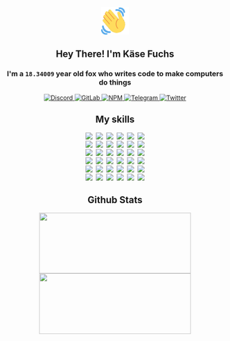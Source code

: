 <div><p align=center><img src=./resources/images/wave.gif width=64px height=64px></p><h2 align=center>Hey There! I'm Käse Fuchs</h2><h3 align=center>I'm a <code>18.34009</code> year old fox who writes code to make computers do things</h3><p align=center><a href=https://discord.com/users/507526681125322772><img alt=Discord src="https://img.shields.io/badge/Discord-5865F2?logo=discord&logoColor=white&style=flat-square#79fcfa98fff60466d6c289c21b469255"> </a><a href=https://gitlab.com/kasefuchs><img alt=GitLab src="https://img.shields.io/badge/GitLab-330F63?logo=gitlab&logoColor=white&style=flat-square#79fcfa98fff60466d6c289c21b469255"> </a><a href=https://npmjs.com/~kasefuchs><img alt=NPM src="https://img.shields.io/badge/NPM-CB3837?logo=npm&logoColor=white&style=flat-square#79fcfa98fff60466d6c289c21b469255"> </a><a href=https://t.me/kasefuchs><img alt=Telegram src="https://img.shields.io/badge/Telegram-2CA5E0?logo=telegram&logoColor=white&style=flat-square#79fcfa98fff60466d6c289c21b469255"> </a><a href=https://twitter.com/kasefuchs><img alt=Twitter src="https://img.shields.io/badge/Twitter-1DA1F2?logo=twitter&logoColor=white&style=flat-square#79fcfa98fff60466d6c289c21b469255"></a></p><h2 align=center>My skills</h2><p align=center><a href=https://aws.amazon.com/ ><picture><source srcset="https://skillicons.dev/icons?i=aws&theme=dark#79fcfa98fff60466d6c289c21b469255" media="(prefers-color-scheme: dark)"><source srcset="https://skillicons.dev/icons?i=aws&theme=light#79fcfa98fff60466d6c289c21b469255" media="(prefers-color-scheme: light), (prefers-color-scheme: no-preference)"><img src="https://skillicons.dev/icons?i=aws&theme=light#79fcfa98fff60466d6c289c21b469255"></picture></a>&nbsp;&nbsp;<a href=https://en.wikipedia.org/wiki/Bash_(Unix_shell)><picture><source srcset="https://skillicons.dev/icons?i=bash&theme=dark#79fcfa98fff60466d6c289c21b469255" media="(prefers-color-scheme: dark)"><source srcset="https://skillicons.dev/icons?i=bash&theme=light#79fcfa98fff60466d6c289c21b469255" media="(prefers-color-scheme: light), (prefers-color-scheme: no-preference)"><img src="https://skillicons.dev/icons?i=bash&theme=light#79fcfa98fff60466d6c289c21b469255"></picture></a>&nbsp;&nbsp;<a href=https://discord.com/developers/docs><picture><source srcset="https://skillicons.dev/icons?i=bots&theme=dark#79fcfa98fff60466d6c289c21b469255" media="(prefers-color-scheme: dark)"><source srcset="https://skillicons.dev/icons?i=bots&theme=light#79fcfa98fff60466d6c289c21b469255" media="(prefers-color-scheme: light), (prefers-color-scheme: no-preference)"><img src="https://skillicons.dev/icons?i=bots&theme=light#79fcfa98fff60466d6c289c21b469255"></picture></a>&nbsp;&nbsp;<a href=https://www.cloudflare.com/ ><picture><source srcset="https://skillicons.dev/icons?i=cloudflare&theme=dark#79fcfa98fff60466d6c289c21b469255" media="(prefers-color-scheme: dark)"><source srcset="https://skillicons.dev/icons?i=cloudflare&theme=light#79fcfa98fff60466d6c289c21b469255" media="(prefers-color-scheme: light), (prefers-color-scheme: no-preference)"><img src="https://skillicons.dev/icons?i=cloudflare&theme=light#79fcfa98fff60466d6c289c21b469255"></picture></a>&nbsp;&nbsp;<a href=https://en.wikipedia.org/wiki/CSS><picture><source srcset="https://skillicons.dev/icons?i=css&theme=dark#79fcfa98fff60466d6c289c21b469255" media="(prefers-color-scheme: dark)"><source srcset="https://skillicons.dev/icons?i=css&theme=light#79fcfa98fff60466d6c289c21b469255" media="(prefers-color-scheme: light), (prefers-color-scheme: no-preference)"><img src="https://skillicons.dev/icons?i=css&theme=light#79fcfa98fff60466d6c289c21b469255"></picture></a>&nbsp;&nbsp;<a href=https://www.docker.com/ ><picture><source srcset="https://skillicons.dev/icons?i=docker&theme=dark#79fcfa98fff60466d6c289c21b469255" media="(prefers-color-scheme: dark)"><source srcset="https://skillicons.dev/icons?i=docker&theme=light#79fcfa98fff60466d6c289c21b469255" media="(prefers-color-scheme: light), (prefers-color-scheme: no-preference)"><img src="https://skillicons.dev/icons?i=docker&theme=light#79fcfa98fff60466d6c289c21b469255"></picture></a><br><a href=https://www.electronjs.org/ ><picture><source srcset="https://skillicons.dev/icons?i=electron&theme=dark#79fcfa98fff60466d6c289c21b469255" media="(prefers-color-scheme: dark)"><source srcset="https://skillicons.dev/icons?i=electron&theme=light#79fcfa98fff60466d6c289c21b469255" media="(prefers-color-scheme: light), (prefers-color-scheme: no-preference)"><img src="https://skillicons.dev/icons?i=electron&theme=light#79fcfa98fff60466d6c289c21b469255"></picture></a>&nbsp;&nbsp;<a href=https://expressjs.com/ ><picture><source srcset="https://skillicons.dev/icons?i=express&theme=dark#79fcfa98fff60466d6c289c21b469255" media="(prefers-color-scheme: dark)"><source srcset="https://skillicons.dev/icons?i=express&theme=light#79fcfa98fff60466d6c289c21b469255" media="(prefers-color-scheme: light), (prefers-color-scheme: no-preference)"><img src="https://skillicons.dev/icons?i=express&theme=light#79fcfa98fff60466d6c289c21b469255"></picture></a>&nbsp;&nbsp;<a href=https://www.figma.com/ ><picture><source srcset="https://skillicons.dev/icons?i=figma&theme=dark#79fcfa98fff60466d6c289c21b469255" media="(prefers-color-scheme: dark)"><source srcset="https://skillicons.dev/icons?i=figma&theme=light#79fcfa98fff60466d6c289c21b469255" media="(prefers-color-scheme: light), (prefers-color-scheme: no-preference)"><img src="https://skillicons.dev/icons?i=figma&theme=light#79fcfa98fff60466d6c289c21b469255"></picture></a>&nbsp;&nbsp;<a href=https://firebase.google.com/ ><picture><source srcset="https://skillicons.dev/icons?i=firebase&theme=dark#79fcfa98fff60466d6c289c21b469255" media="(prefers-color-scheme: dark)"><source srcset="https://skillicons.dev/icons?i=firebase&theme=light#79fcfa98fff60466d6c289c21b469255" media="(prefers-color-scheme: light), (prefers-color-scheme: no-preference)"><img src="https://skillicons.dev/icons?i=firebase&theme=light#79fcfa98fff60466d6c289c21b469255"></picture></a>&nbsp;&nbsp;<a href=https://flask.palletsprojects.com/ ><picture><source srcset="https://skillicons.dev/icons?i=flask&theme=dark#79fcfa98fff60466d6c289c21b469255" media="(prefers-color-scheme: dark)"><source srcset="https://skillicons.dev/icons?i=flask&theme=light#79fcfa98fff60466d6c289c21b469255" media="(prefers-color-scheme: light), (prefers-color-scheme: no-preference)"><img src="https://skillicons.dev/icons?i=flask&theme=light#79fcfa98fff60466d6c289c21b469255"></picture></a>&nbsp;&nbsp;<a href=https://cloud.google.com/ ><picture><source srcset="https://skillicons.dev/icons?i=gcp&theme=dark#79fcfa98fff60466d6c289c21b469255" media="(prefers-color-scheme: dark)"><source srcset="https://skillicons.dev/icons?i=gcp&theme=light#79fcfa98fff60466d6c289c21b469255" media="(prefers-color-scheme: light), (prefers-color-scheme: no-preference)"><img src="https://skillicons.dev/icons?i=gcp&theme=light#79fcfa98fff60466d6c289c21b469255"></picture></a><br><a href=https://git-scm.com/ ><picture><source srcset="https://skillicons.dev/icons?i=git&theme=dark#79fcfa98fff60466d6c289c21b469255" media="(prefers-color-scheme: dark)"><source srcset="https://skillicons.dev/icons?i=git&theme=light#79fcfa98fff60466d6c289c21b469255" media="(prefers-color-scheme: light), (prefers-color-scheme: no-preference)"><img src="https://skillicons.dev/icons?i=git&theme=light#79fcfa98fff60466d6c289c21b469255"></picture></a>&nbsp;&nbsp;<a href=https://github.com/ ><picture><source srcset="https://skillicons.dev/icons?i=github&theme=dark#79fcfa98fff60466d6c289c21b469255" media="(prefers-color-scheme: dark)"><source srcset="https://skillicons.dev/icons?i=github&theme=light#79fcfa98fff60466d6c289c21b469255" media="(prefers-color-scheme: light), (prefers-color-scheme: no-preference)"><img src="https://skillicons.dev/icons?i=github&theme=light#79fcfa98fff60466d6c289c21b469255"></picture></a>&nbsp;&nbsp;<a href=https://gitlab.com/ ><picture><source srcset="https://skillicons.dev/icons?i=gitlab&theme=dark#79fcfa98fff60466d6c289c21b469255" media="(prefers-color-scheme: dark)"><source srcset="https://skillicons.dev/icons?i=gitlab&theme=light#79fcfa98fff60466d6c289c21b469255" media="(prefers-color-scheme: light), (prefers-color-scheme: no-preference)"><img src="https://skillicons.dev/icons?i=gitlab&theme=light#79fcfa98fff60466d6c289c21b469255"></picture></a>&nbsp;&nbsp;<a href=https://www.heroku.com/ ><picture><source srcset="https://skillicons.dev/icons?i=heroku&theme=dark#79fcfa98fff60466d6c289c21b469255" media="(prefers-color-scheme: dark)"><source srcset="https://skillicons.dev/icons?i=heroku&theme=light#79fcfa98fff60466d6c289c21b469255" media="(prefers-color-scheme: light), (prefers-color-scheme: no-preference)"><img src="https://skillicons.dev/icons?i=heroku&theme=light#79fcfa98fff60466d6c289c21b469255"></picture></a>&nbsp;&nbsp;<a href=https://en.wikipedia.org/wiki/HTML><picture><source srcset="https://skillicons.dev/icons?i=html&theme=dark#79fcfa98fff60466d6c289c21b469255" media="(prefers-color-scheme: dark)"><source srcset="https://skillicons.dev/icons?i=html&theme=light#79fcfa98fff60466d6c289c21b469255" media="(prefers-color-scheme: light), (prefers-color-scheme: no-preference)"><img src="https://skillicons.dev/icons?i=html&theme=light#79fcfa98fff60466d6c289c21b469255"></picture></a>&nbsp;&nbsp;<a href=https://en.wikipedia.org/wiki/JavaScript><picture><source srcset="https://skillicons.dev/icons?i=js&theme=dark#79fcfa98fff60466d6c289c21b469255" media="(prefers-color-scheme: dark)"><source srcset="https://skillicons.dev/icons?i=js&theme=light#79fcfa98fff60466d6c289c21b469255" media="(prefers-color-scheme: light), (prefers-color-scheme: no-preference)"><img src="https://skillicons.dev/icons?i=js&theme=light#79fcfa98fff60466d6c289c21b469255"></picture></a><br><a href=https://en.wikipedia.org/wiki/Linux><picture><source srcset="https://skillicons.dev/icons?i=linux&theme=dark#79fcfa98fff60466d6c289c21b469255" media="(prefers-color-scheme: dark)"><source srcset="https://skillicons.dev/icons?i=linux&theme=light#79fcfa98fff60466d6c289c21b469255" media="(prefers-color-scheme: light), (prefers-color-scheme: no-preference)"><img src="https://skillicons.dev/icons?i=linux&theme=light#79fcfa98fff60466d6c289c21b469255"></picture></a>&nbsp;&nbsp;<a href=https://mui.com/ ><picture><source srcset="https://skillicons.dev/icons?i=materialui&theme=dark#79fcfa98fff60466d6c289c21b469255" media="(prefers-color-scheme: dark)"><source srcset="https://skillicons.dev/icons?i=materialui&theme=light#79fcfa98fff60466d6c289c21b469255" media="(prefers-color-scheme: light), (prefers-color-scheme: no-preference)"><img src="https://skillicons.dev/icons?i=materialui&theme=light#79fcfa98fff60466d6c289c21b469255"></picture></a>&nbsp;&nbsp;<a href=https://en.wikipedia.org/wiki/Markdown><picture><source srcset="https://skillicons.dev/icons?i=md&theme=dark#79fcfa98fff60466d6c289c21b469255" media="(prefers-color-scheme: dark)"><source srcset="https://skillicons.dev/icons?i=md&theme=light#79fcfa98fff60466d6c289c21b469255" media="(prefers-color-scheme: light), (prefers-color-scheme: no-preference)"><img src="https://skillicons.dev/icons?i=md&theme=light#79fcfa98fff60466d6c289c21b469255"></picture></a>&nbsp;&nbsp;<a href=https://www.mongodb.com/ ><picture><source srcset="https://skillicons.dev/icons?i=mongodb&theme=dark#79fcfa98fff60466d6c289c21b469255" media="(prefers-color-scheme: dark)"><source srcset="https://skillicons.dev/icons?i=mongodb&theme=light#79fcfa98fff60466d6c289c21b469255" media="(prefers-color-scheme: light), (prefers-color-scheme: no-preference)"><img src="https://skillicons.dev/icons?i=mongodb&theme=light#79fcfa98fff60466d6c289c21b469255"></picture></a>&nbsp;&nbsp;<a href=https://www.mysql.com/ ><picture><source srcset="https://skillicons.dev/icons?i=mysql&theme=dark#79fcfa98fff60466d6c289c21b469255" media="(prefers-color-scheme: dark)"><source srcset="https://skillicons.dev/icons?i=mysql&theme=light#79fcfa98fff60466d6c289c21b469255" media="(prefers-color-scheme: light), (prefers-color-scheme: no-preference)"><img src="https://skillicons.dev/icons?i=mysql&theme=light#79fcfa98fff60466d6c289c21b469255"></picture></a>&nbsp;&nbsp;<a href=https://nextjs.org/ ><picture><source srcset="https://skillicons.dev/icons?i=nextjs&theme=dark#79fcfa98fff60466d6c289c21b469255" media="(prefers-color-scheme: dark)"><source srcset="https://skillicons.dev/icons?i=nextjs&theme=light#79fcfa98fff60466d6c289c21b469255" media="(prefers-color-scheme: light), (prefers-color-scheme: no-preference)"><img src="https://skillicons.dev/icons?i=nextjs&theme=light#79fcfa98fff60466d6c289c21b469255"></picture></a><br><a href=https://nodejs.org/en/ ><picture><source srcset="https://skillicons.dev/icons?i=nodejs&theme=dark#79fcfa98fff60466d6c289c21b469255" media="(prefers-color-scheme: dark)"><source srcset="https://skillicons.dev/icons?i=nodejs&theme=light#79fcfa98fff60466d6c289c21b469255" media="(prefers-color-scheme: light), (prefers-color-scheme: no-preference)"><img src="https://skillicons.dev/icons?i=nodejs&theme=light#79fcfa98fff60466d6c289c21b469255"></picture></a>&nbsp;&nbsp;<a href=https://www.postgresql.org/ ><picture><source srcset="https://skillicons.dev/icons?i=postgres&theme=dark#79fcfa98fff60466d6c289c21b469255" media="(prefers-color-scheme: dark)"><source srcset="https://skillicons.dev/icons?i=postgres&theme=light#79fcfa98fff60466d6c289c21b469255" media="(prefers-color-scheme: light), (prefers-color-scheme: no-preference)"><img src="https://skillicons.dev/icons?i=postgres&theme=light#79fcfa98fff60466d6c289c21b469255"></picture></a>&nbsp;&nbsp;<a href=https://learn.microsoft.com/en-us/powershell/ ><picture><source srcset="https://skillicons.dev/icons?i=powershell&theme=dark#79fcfa98fff60466d6c289c21b469255" media="(prefers-color-scheme: dark)"><source srcset="https://skillicons.dev/icons?i=powershell&theme=light#79fcfa98fff60466d6c289c21b469255" media="(prefers-color-scheme: light), (prefers-color-scheme: no-preference)"><img src="https://skillicons.dev/icons?i=powershell&theme=light#79fcfa98fff60466d6c289c21b469255"></picture></a>&nbsp;&nbsp;<a href=https://www.python.org/ ><picture><source srcset="https://skillicons.dev/icons?i=py&theme=dark#79fcfa98fff60466d6c289c21b469255" media="(prefers-color-scheme: dark)"><source srcset="https://skillicons.dev/icons?i=py&theme=light#79fcfa98fff60466d6c289c21b469255" media="(prefers-color-scheme: light), (prefers-color-scheme: no-preference)"><img src="https://skillicons.dev/icons?i=py&theme=light#79fcfa98fff60466d6c289c21b469255"></picture></a>&nbsp;&nbsp;<a href=https://www.raspberrypi.org/ ><picture><source srcset="https://skillicons.dev/icons?i=raspberrypi&theme=dark#79fcfa98fff60466d6c289c21b469255" media="(prefers-color-scheme: dark)"><source srcset="https://skillicons.dev/icons?i=raspberrypi&theme=light#79fcfa98fff60466d6c289c21b469255" media="(prefers-color-scheme: light), (prefers-color-scheme: no-preference)"><img src="https://skillicons.dev/icons?i=raspberrypi&theme=light#79fcfa98fff60466d6c289c21b469255"></picture></a>&nbsp;&nbsp;<a href=https://reactjs.org/ ><picture><source srcset="https://skillicons.dev/icons?i=react&theme=dark#79fcfa98fff60466d6c289c21b469255" media="(prefers-color-scheme: dark)"><source srcset="https://skillicons.dev/icons?i=react&theme=light#79fcfa98fff60466d6c289c21b469255" media="(prefers-color-scheme: light), (prefers-color-scheme: no-preference)"><img src="https://skillicons.dev/icons?i=react&theme=light#79fcfa98fff60466d6c289c21b469255"></picture></a><br><a href=https://redux.js.org/ ><picture><source srcset="https://skillicons.dev/icons?i=redux&theme=dark#79fcfa98fff60466d6c289c21b469255" media="(prefers-color-scheme: dark)"><source srcset="https://skillicons.dev/icons?i=redux&theme=light#79fcfa98fff60466d6c289c21b469255" media="(prefers-color-scheme: light), (prefers-color-scheme: no-preference)"><img src="https://skillicons.dev/icons?i=redux&theme=light#79fcfa98fff60466d6c289c21b469255"></picture></a>&nbsp;&nbsp;<a href=https://en.wikipedia.org/wiki/Regular_expression><picture><source srcset="https://skillicons.dev/icons?i=regex&theme=dark#79fcfa98fff60466d6c289c21b469255" media="(prefers-color-scheme: dark)"><source srcset="https://skillicons.dev/icons?i=regex&theme=light#79fcfa98fff60466d6c289c21b469255" media="(prefers-color-scheme: light), (prefers-color-scheme: no-preference)"><img src="https://skillicons.dev/icons?i=regex&theme=light#79fcfa98fff60466d6c289c21b469255"></picture></a>&nbsp;&nbsp;<a href=https://en.wikipedia.org/wiki/Sass_(stylesheet_language)><picture><source srcset="https://skillicons.dev/icons?i=sass&theme=dark#79fcfa98fff60466d6c289c21b469255" media="(prefers-color-scheme: dark)"><source srcset="https://skillicons.dev/icons?i=sass&theme=light#79fcfa98fff60466d6c289c21b469255" media="(prefers-color-scheme: light), (prefers-color-scheme: no-preference)"><img src="https://skillicons.dev/icons?i=sass&theme=light#79fcfa98fff60466d6c289c21b469255"></picture></a>&nbsp;&nbsp;<a href=https://www.typescriptlang.org/ ><picture><source srcset="https://skillicons.dev/icons?i=ts&theme=dark#79fcfa98fff60466d6c289c21b469255" media="(prefers-color-scheme: dark)"><source srcset="https://skillicons.dev/icons?i=ts&theme=light#79fcfa98fff60466d6c289c21b469255" media="(prefers-color-scheme: light), (prefers-color-scheme: no-preference)"><img src="https://skillicons.dev/icons?i=ts&theme=light#79fcfa98fff60466d6c289c21b469255"></picture></a>&nbsp;&nbsp;<a href=https://unity.com/ ><picture><source srcset="https://skillicons.dev/icons?i=unity&theme=dark#79fcfa98fff60466d6c289c21b469255" media="(prefers-color-scheme: dark)"><source srcset="https://skillicons.dev/icons?i=unity&theme=light#79fcfa98fff60466d6c289c21b469255" media="(prefers-color-scheme: light), (prefers-color-scheme: no-preference)"><img src="https://skillicons.dev/icons?i=unity&theme=light#79fcfa98fff60466d6c289c21b469255"></picture></a>&nbsp;&nbsp;<a href=https://workers.cloudflare.com/ ><picture><source srcset="https://skillicons.dev/icons?i=workers&theme=dark#79fcfa98fff60466d6c289c21b469255" media="(prefers-color-scheme: dark)"><source srcset="https://skillicons.dev/icons?i=workers&theme=light#79fcfa98fff60466d6c289c21b469255" media="(prefers-color-scheme: light), (prefers-color-scheme: no-preference)"><img src="https://skillicons.dev/icons?i=workers&theme=light#79fcfa98fff60466d6c289c21b469255"></picture></a><br></p><h2 align=center>Github Stats</h2><p align=center><picture><source srcset="https://github-readme-stats-kasefuchs.vercel.app/api/?count_private=true&hide_border=true&hide_rank=true&line_height=20&hide_title=true&username=Kasefuchs&theme=dark#79fcfa98fff60466d6c289c21b469255" media="(prefers-color-scheme: dark)"><source srcset="https://github-readme-stats-kasefuchs.vercel.app/api/?count_private=true&hide_border=true&hide_rank=true&line_height=20&hide_title=true&username=Kasefuchs&theme=light#79fcfa98fff60466d6c289c21b469255" media="(prefers-color-scheme: light), (prefers-color-scheme: no-preference)"><img align=middle width=350 height=140 src="https://github-readme-stats-kasefuchs.vercel.app/api/?count_private=true&hide_border=true&hide_rank=true&line_height=20&hide_title=true&username=Kasefuchs&theme=light#79fcfa98fff60466d6c289c21b469255"></picture><picture><source srcset="https://github-readme-stats-kasefuchs.vercel.app/api/top-langs/?count_private=true&hide_border=true&layout=compact&username=Kasefuchs&theme=dark#79fcfa98fff60466d6c289c21b469255" media="(prefers-color-scheme: dark)"><source srcset="https://github-readme-stats-kasefuchs.vercel.app/api/top-langs/?count_private=true&hide_border=true&layout=compact&username=Kasefuchs&theme=light#79fcfa98fff60466d6c289c21b469255" media="(prefers-color-scheme: light), (prefers-color-scheme: no-preference)"><img align=middle width=350 height=140 src="https://github-readme-stats-kasefuchs.vercel.app/api/top-langs/?count_private=true&hide_border=true&layout=compact&username=Kasefuchs&theme=light#79fcfa98fff60466d6c289c21b469255"></picture></p><img src="https://hit.yhype.me/github/profile?user_id=64592097#79fcfa98fff60466d6c289c21b469255" alt=""></div>